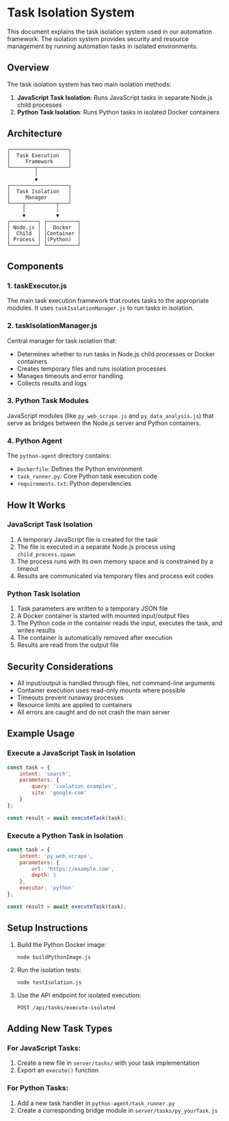 # Task Isolation System

This document explains the task isolation system used in our automation framework. The isolation system provides security and resource management by running automation tasks in isolated environments.

## Overview

The task isolation system has two main isolation methods:

1. **JavaScript Task Isolation**: Runs JavaScript tasks in separate Node.js child processes
2. **Python Task Isolation**: Runs Python tasks in isolated Docker containers

## Architecture

```
┌───────────────────┐
│  Task Execution   │
│     Framework     │
└────────┬──────────┘
         │
         ▼
┌───────────────────┐
│  Task Isolation   │
│     Manager       │
└────┬──────────┬───┘
     │          │
     ▼          ▼
┌─────────┐ ┌──────────┐
│ Node.js │ │  Docker  │
│  Child  │ │Container │
│ Process │ │(Python)  │
└─────────┘ └──────────┘
```

## Components

### 1. taskExecutor.js

The main task execution framework that routes tasks to the appropriate modules. It uses `taskIsolationManager.js` to run tasks in isolation.

### 2. taskIsolationManager.js

Central manager for task isolation that:
- Determines whether to run tasks in Node.js child processes or Docker containers
- Creates temporary files and runs isolation processes
- Manages timeouts and error handling
- Collects results and logs

### 3. Python Task Modules

JavaScript modules (like `py_web_scrape.js` and `py_data_analysis.js`) that serve as bridges between the Node.js server and Python containers.

### 4. Python Agent

The `python-agent` directory contains:
- `Dockerfile`: Defines the Python environment
- `task_runner.py`: Core Python task execution code
- `requirements.txt`: Python dependencies

## How It Works

### JavaScript Task Isolation

1. A temporary JavaScript file is created for the task
2. The file is executed in a separate Node.js process using `child_process.spawn`
3. The process runs with its own memory space and is constrained by a timeout
4. Results are communicated via temporary files and process exit codes

### Python Task Isolation

1. Task parameters are written to a temporary JSON file
2. A Docker container is started with mounted input/output files
3. The Python code in the container reads the input, executes the task, and writes results
4. The container is automatically removed after execution
5. Results are read from the output file

## Security Considerations

- All input/output is handled through files, not command-line arguments
- Container execution uses read-only mounts where possible
- Timeouts prevent runaway processes
- Resource limits are applied to containers
- All errors are caught and do not crash the main server

## Example Usage

### Execute a JavaScript Task in Isolation

```javascript
const task = {
    intent: 'search',
    parameters: {
        query: 'isolation examples',
        site: 'google.com'
    }
};

const result = await executeTask(task);
```

### Execute a Python Task in Isolation

```javascript
const task = {
    intent: 'py_web_scrape',
    parameters: {
        url: 'https://example.com',
        depth: 1
    },
    executor: 'python'
};

const result = await executeTask(task);
```

## Setup Instructions

1. Build the Python Docker image:
   ```
   node buildPythonImage.js
   ```

2. Run the isolation tests:
   ```
   node testIsolation.js
   ```

3. Use the API endpoint for isolated execution:
   ```
   POST /api/tasks/execute-isolated
   ```

## Adding New Task Types

### For JavaScript Tasks:

1. Create a new file in `server/tasks/` with your task implementation
2. Export an `execute()` function

### For Python Tasks:

1. Add a new task handler in `python-agent/task_runner.py`
2. Create a corresponding bridge module in `server/tasks/py_yourTask.js` 